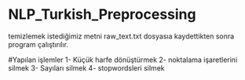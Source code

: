 # NLP_Turkish_Preprocessing
temizlemek istediğimiz metni raw_text.txt dosyasıa kaydettikten sonra program çalıştırılır.

#Yapılan işlemler
1- Küçük harfe dönüştürmek
2- noktalama işaretlerini silmek
3- Sayıları silmek
4- stopwordsleri silmek
